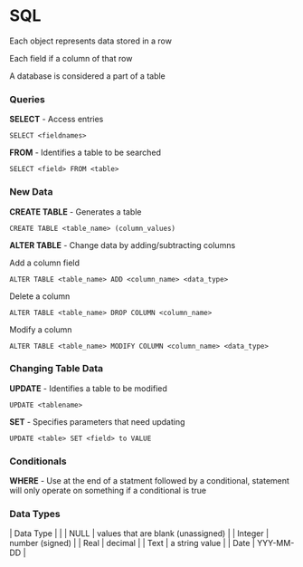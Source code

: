# SQL

Each object represents data stored in a row

Each field if a column of that row

A database is considered a part of a table


### Queries

**SELECT** - Access entries
```
SELECT <fieldnames>
```

**FROM** - Identifies a table to be searched

```
SELECT <field> FROM <table>
```

### New Data

**CREATE TABLE** - Generates a table
```
CREATE TABLE <table_name> (column_values)
```

**ALTER TABLE** - Change data by adding/subtracting columns

Add a column field
```
ALTER TABLE <table_name> ADD <column_name> <data_type>
```

Delete a column
```
ALTER TABLE <table_name> DROP COLUMN <column_name>
```

Modify a column
```
ALTER TABLE <table_name> MODIFY COLUMN <column_name> <data_type>
```

### Changing Table Data

**UPDATE** - Identifies a table to be modified
```
UPDATE <tablename>
```

**SET** - Specifies parameters that need updating
```
UPDATE <table> SET <field> to VALUE
```


### Conditionals

**WHERE** - Use at the end of a statment followed by a conditional, statement will only operate on something if a conditional is true



### Data Types

| Data Type |  |
| NULL | values that are blank (unassigned) |
| Integer | number (signed) |
| Real | decimal |
| Text | a string value |
|  Date | YYY-MM-DD |



